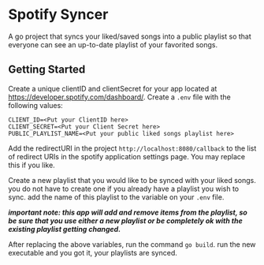 # Spotify Syncer

A go project that syncs your liked/saved songs into a public playlist so that everyone can see an up-to-date playlist of your favorited songs.

## Getting Started

Create a unique clientID and clientSecret for your app located at https://developer.spotify.com/dashboard/.
Create a `.env` file with the following values:
```
CLIENT_ID=<Put your ClientID here>
CLIENT_SECRET=<Put your Client Secret here>
PUBLIC_PLAYLIST_NAME=<Put your public liked songs playlist here>
```

Add the redirectURI in the project `http://localhost:8080/callback` to the list of redirect URIs in the spotify application settings page. You may replace this if you like.

Create a new playlist that you would like to be synced with your liked songs. you do not have to create one if you already have a playlist you wish to sync. add the name of this playlist to the variable on your `.env` file.

**_important note: this app will add and remove items from the playlist, so be sure that you use either a new playlist or be completely ok with the existing playlist getting changed._**

After replacing the above variables, run the command `go build`.
run the new executable and you got it, your playlists are synced.
